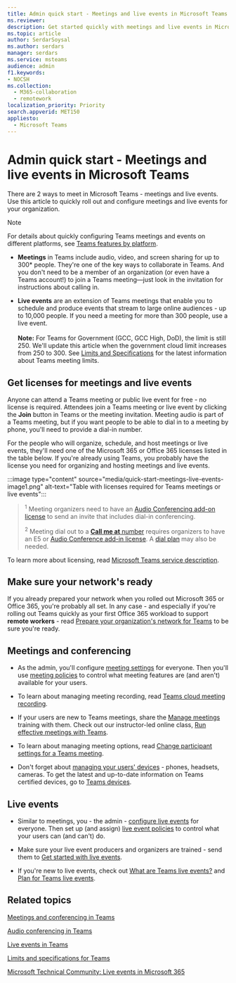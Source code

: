 ```yaml
---
title: Admin quick start - Meetings and live events in Microsoft Teams
ms.reviewer: 
description: Get started quickly with meetings and live events in Microsoft Teams.
ms.topic: article
author: SerdarSoysal
ms.author: serdars
manager: serdars
ms.service: msteams
audience: admin
f1.keywords:
- NOCSH
ms.collection: 
  - M365-collaboration
  - remotework
localization_priority: Priority
search.appverid: MET150
appliesto: 
  - Microsoft Teams
---
```



# Admin quick start - Meetings and live events in Microsoft Teams

There are 2 ways to meet in Microsoft Teams - meetings and live events. Use this article to quickly roll out and configure meetings and live events for your organization.

> [!Note]
> For details about quickly configuring Teams meetings and events on different platforms, see [Teams features by platform](https://support.microsoft.com/office/teams-features-by-platform-debe7ff4-7db4-4138-b7d0-fcc276f392d3).

 - **Meetings** in Teams include audio, video, and screen sharing for up to 300* people. They're one of the key ways to collaborate in Teams. And you don't need to be a member of an organization (or even have a Teams account!) to join a Teams meeting—just look in the invitation for instructions about calling in.

 - **Live events** are an extension of Teams meetings that enable you to schedule and produce events that stream to large online audiences - up to 10,000 people. If you need a meeting for more than 300 people, use a live event.
<br><br>**Note:** For Teams for Government (GCC, GCC High, DoD), the limit is still 250. We'll update this article when the government cloud limit increases from 250 to 300. See [Limits and Specifications](limits-specifications-teams.md) for the latest information about Teams meeting limits.

## Get licenses for meetings and live events

Anyone can attend a Teams meeting or public live event for free - no license is required. Attendees join a Teams meeting or live event by clicking the **Join** button in Teams or the meeting invitation. Meeting audio is part of a Teams meeting, but if you want people to be able to dial in to a meeting by phone, you'll need to provide a dial-in number.

For the people who will organize, schedule, and host meetings or live events, they'll need one of the Microsoft 365 or Office 365 licenses listed in the table below. If you're already using Teams, you probably have the license you need for organizing and hosting meetings and live events.

:::image type="content" source="media/quick-start-meetings-live-events-image1.png" alt-text="Table with licenses required for Teams meetings or live events":::

> <sup>1</sup>  Meeting organizers need to have an [Audio Conferencing add-on license](teams-add-on-licensing/microsoft-teams-add-on-licensing.md) to send an invite that includes dial-in conferencing.
>
> <sup>2</sup>  Meeting dial out to a [**Call me at** number](set-up-the-call-me-feature-for-your-users.md) requires organizers to have an E5 or [Audio Conference add-in license](teams-add-on-licensing/microsoft-teams-add-on-licensing.md). A [dial plan](what-are-dial-plans.md) may also be needed.

To learn more about licensing, read [Microsoft Teams service description](https://docs.microsoft.com/office365/servicedescriptions/teams-service-description).

## Make sure your network's ready

If you already prepared your network when you rolled out Microsoft 365 or Office 365, you're probably all set. In any case - and especially if you're rolling out Teams quickly as your first Office 365 workload to support **remote workers** - read [Prepare your organization's network for Teams](prepare-network.md) to be sure you're ready.

## Meetings and conferencing

- As the admin, you'll configure [meeting settings](meeting-settings-in-teams.md) for everyone. Then you'll use [meeting policies](meeting-policies-in-teams.md) to control what meeting features are (and aren't) available for your users.

- To learn about managing meeting recording, read [Teams cloud meeting recording](cloud-recording.md).

- If your users are new to Teams meetings, share the [Manage meetings](https://support.office.com/article/join-a-teams-meeting-078e9868-f1aa-4414-8bb9-ee88e9236ee4) training with them. Check out our instructor-led online class, [Run effective meetings with Teams](https://microsoftteams.eventbuilder.com/MaximizingTeamsMeetings).

- To learn about managing meeting options, read [Change participant settings for a Teams meeting](https://support.microsoft.com/article/change-participant-settings-for-a-teams-meeting-53261366-dbd5-45f9-aae9-a70e6354f88e).

- Don't forget about [managing your users' devices](device-management.md) - phones, headsets, cameras. To get the latest and up-to-date information on Teams certified devices, go to [Teams devices](https://office.com/teamsdevices).

## Live events

- Similar to meetings, you - the admin - [configure live events](teams-live-events/configure-teams-live-events.md) for everyone. Then set up (and assign) [live event policies](teams-live-events/set-up-for-teams-live-events.md) to control what your users can (and can't) do.

- Make sure your live event producers and organizers are trained - send them to [Get started with live events](https://support.office.com/article/get-started-with-microsoft-teams-live-events-d077fec2-a058-483e-9ab5-1494afda578a).

- If you're new to live events, check out [What are Teams live events?](teams-live-events/what-are-teams-live-events.md) and [Plan for Teams live events](teams-live-events/plan-for-teams-live-events.md).

## Related topics

[Meetings and conferencing in Teams](deploy-meetings-microsoft-teams-landing-page.md)

[Audio conferencing in Teams](deploy-audio-conferencing-teams-landing-page.md)

[Live events in Teams](teams-live-events/what-are-teams-live-events.md)

[Limits and specifications for Teams](limits-specifications-teams.md)

[Microsoft Technical Community: Live events in Microsoft 365](https://resources.techcommunity.microsoft.com/live-events/)
